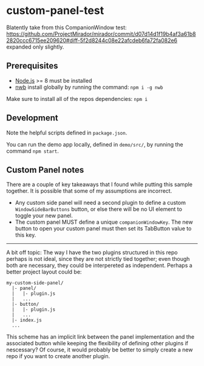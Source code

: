 # custom-panel-test

Blatently take from this CompanionWindow test: https://github.com/ProjectMirador/mirador/commit/d07d14d1f19b4af3a61b82820ccc6715ee209620#diff-5f2d8244c08e22afcdeb6fa72fa082e6 expanded only slightly.

## Prerequisites 

* [Node.js](https://nodejs.org/en/) >= 8 must be installed
* [nwb](https://github.com/insin/nwb) install globally by running the command: `npm i -g nwb`

Make sure to install all of the repos dependencies: `npm i`

## Development

Note the helpful scripts defined in `package.json`.

You can run the demo app locally, defined in `demo/src/`, by running the command `npm start`. 

## Custom Panel notes

There are a couple of key takeaways that I found while putting this sample together. It is possible that some of my assumptions are incorrect.

* Any custom side panel will need a second plugin to define a custom `WindowSideBarButtons` button, or else there will be no UI element to toggle your new panel. 
* The custom panel MUST define a unique `companionWindowKey`. The new button to open your custom panel must then set its TabButton value to this key.

-----------------------

A bit off topic: The way I have the two plugins structured in this repo perhaps is not ideal, since they are not strictly tied together; even though both are necessary, they could be interpereted as independent. Perhaps a better project layout could be:

```
my-custom-side-panel/
  |- panel/
  |   |- plugin.js
  |   ...
  |- button/
  |   |- plugin.js
  |   ...
  |- index.js
  ...
```

This scheme has an implicit link between the panel implementation and the associated button while keeping the flexibility of defining other plugins if nescessary? Of course, it would probably be better to simply create a new repo if you want to create another plugin.
